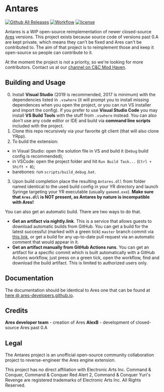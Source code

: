 # Antares

[![Github All Releases](https://img.shields.io/github/downloads/Phobos-developers/Antares/total.svg)](https://github.com/Phobos-developers/Antares/releases)
[![Workflow](https://img.shields.io/github/workflow/status/Phobos-developers/Antares/Automatic%20Build.svg)](https://github.com/Phobos-developers/Antares/actions)
[![license](https://img.shields.io/github/license/Phobos-developers/Antares.svg)](https://www.gnu.org/licenses/gpl-3.0.en.html)

Antares is a WIP open-source reimplementation of newer closed-source [Ares](https://github.com/Ares-Developers/Ares) versions. This project exists because source code of versions past 0.A are kept private, which means they can't be fixed and Ares can't be contributed to. The aim of that project is to reimplement those and keep it open-source so people can contribute to it.

At the moment the project is not a priority, so we're looking for more contributors. Contact us at our [channel on C&C Mod Haven](https://discord.gg/v4puUfdzed).

Building and Usage
------------------

0. Install **Visual Studio** (2019 is recommended, 2017 is minimum) with the dependencies listed in `.vswhere` (it will prompt you to install missing dependences when you open the project, or you can run VS installer and import the config). If you prefer to use **Visual Studio Code** you may install **VS Build Tools** with the stuff from `.vswhere` instead. You can also don't use any code editor or IDE and build via **command line scripts** included with the project.
1. Clone this repo recursively via your favorite git client (that will also clone YRpp).
2. To build the extension:
  - in Visual Studio: open the solution file in VS and build it (`Debug` build config is recommended);
  - in VSCode: open the project folder and hit `Run Build Task...` (`Ctrl + Shift + B`);
  - barebones: run `scripts/build_debug.bat`.
3. Upon build completion place the resulting `Antares.dll` from folder named identical to the used build config in your YR directory and launch Syringe targeting your YR executable (usually `gamemd.exe`). **Make sure that `Ares.dll` is NOT present, as Antares by nature is incompatible with Ares!**

You can also get an automatic build. There are two ways to do that.
- **Get an artifact via nightly.link**. This is a service that allows guests to download automatic builds from GitHub. You can get a build for the latest successful (marked with a green tick) `master` branch commit via [this link](https://nightly.link/Phobos-developers/Antares/blob/master/.github/workflows/build.yml), or get a build for any up-to-date pull request via an automatic comment that would appear in it.
- **Get an artifact manually from GitHub Actions runs**. You can get an artifact for a specific commit which is built automatically with a GitHub Actions workflow, just press on a green tick, open the workflow, find and download the build artifact. This is limited to authorized users only.

Documentation
-------------
The documentation should be identical to Ares one that can be found at [here @ ares-developers.github.io](https://ares-developers.github.io/Ares-docs/).

Credits
-------
**Ares developer team** - creation of Ares
**AlexB** - development of closed-source Ares past 0.A

Legal
-----

The Antares project is an unofficial open-source community collaboration project to reverse-engineer the Ares engine extension.

This project has no direct affiliation with Electronic Arts Inc. Command & Conquer, Command & Conquer Red Alert 2, Command & Conquer Yuri's Revenge are registered trademarks of Electronic Arts Inc. All Rights Reserved.


